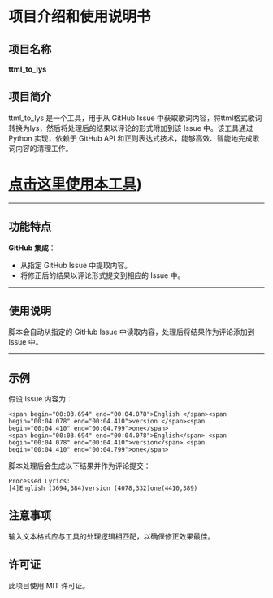 # 项目介绍和使用说明书

## 项目名称
**ttml_to_lys**

## 项目简介
ttml_to_lys 是一个工具，用于从 GitHub Issue 中获取歌词内容，将ttml格式歌词转换为lys，然后将处理后的结果以评论的形式附加到该 Issue 中。该工具通过 Python 实现，依赖于 GitHub API 和正则表达式技术，能够高效、智能地完成歌词内容的清理工作。

# [点击这里使用本工具](https://github.com/HKLHaoBin/ttml_to_lys/issues))
---

## 功能特点
 **GitHub 集成**：
   - 从指定 GitHub Issue 中提取内容。
   - 将修正后的结果以评论形式提交到相应的 Issue 中。

---

## 使用说明

脚本会自动从指定的 GitHub Issue 中读取内容，处理后将结果作为评论添加到 Issue 中。

---

## 示例
假设 Issue 内容为：
```
<span begin="00:03.694" end="00:04.078">English </span><span begin="00:04.078" end="00:04.410">version </span><span begin="00:04.410" end="00:04.799">one</span>
<span begin="00:03.694" end="00:04.078">English</span> <span begin="00:04.078" end="00:04.410">version</span> <span begin="00:04.410" end="00:04.799">one</span>
```

脚本处理后会生成以下结果并作为评论提交：
```
Processed Lyrics:
[4]English (3694,384)version (4078,332)one(4410,389)
```

## 注意事项
 输入文本格式应与工具的处理逻辑相匹配，以确保修正效果最佳。

## 许可证
此项目使用 MIT 许可证。
